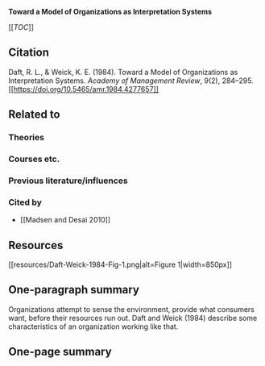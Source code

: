 **Toward a Model of Organizations as Interpretation Systems**

[[_TOC_]]

## Citation
Daft, R. L., & Weick, K. E. (1984). Toward a Model of Organizations as Interpretation Systems. *Academy of Management Review*, 9(2), 284–295. [[https://doi.org/10.5465/amr.1984.4277657]]

## Related to

### Theories

### Courses etc.

### Previous literature/influences

### Cited by
* [[Madsen and Desai 2010]]

## Resources
[[resources/Daft-Weick-1984-Fig-1.png|alt=Figure 1|width=850px]]

## One-paragraph summary

Organizations attempt to sense the environment, provide what consumers want, before their resources run out. Daft and Weick (1984) describe some characteristics of an organization working like that.

## One-page summary